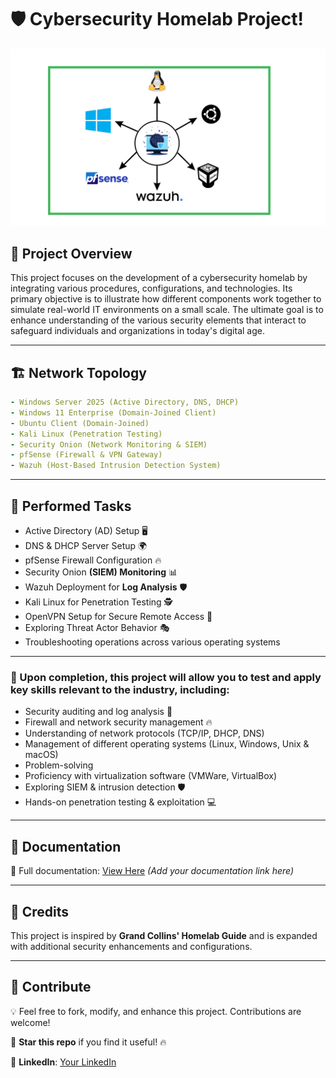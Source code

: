 # 🛡️ Cybersecurity Homelab Project!


![Homelab](Screenshots/homelab.png)


## 🚀 Project Overview

This project focuses on the development of a cybersecurity homelab by integrating various procedures, configurations, and technologies. Its primary objective is to illustrate how different components work together to simulate real-world IT environments on a small scale. The ultimate goal is to enhance understanding of the various security elements that interact to safeguard individuals and organizations in today's digital age.

---
## 🏗️ Network Topology

```yaml
- Windows Server 2025 (Active Directory, DNS, DHCP)
- Windows 11 Enterprise (Domain-Joined Client)
- Ubuntu Client (Domain-Joined)
- Kali Linux (Penetration Testing)
- Security Onion (Network Monitoring & SIEM)
- pfSense (Firewall & VPN Gateway)
- Wazuh (Host-Based Intrusion Detection System)
```

---
## 🔧 Performed Tasks

- Active Directory (AD) Setup 🖥️  
- DNS & DHCP Server Setup 🌍  
- pfSense Firewall Configuration 🔥  
- Security Onion **(SIEM) Monitoring** 📊  
- Wazuh Deployment for **Log Analysis** 🛡️  
- Kali Linux for Penetration Testing 🕵️   
- OpenVPN Setup for Secure Remote Access 🔑  
- Exploring Threat Actor Behavior 🎭
- Troubleshooting operations across various operating systems


---
### 🧠 Upon completion, this project will allow you to test and apply key skills relevant to the industry, including:

- Security auditing and log analysis 🔎  
- Firewall and network security management 🔥 
- Understanding of network protocols (TCP/IP, DHCP, DNS) 
- Management of different operating systems (Linux, Windows, Unix & macOS) 
- Problem-solving
- Proficiency with virtualization software (VMWare, VirtualBox)
- Exploring SIEM & intrusion detection 🛡️  
- Hands-on penetration testing & exploitation 💻  

---
## 📂 Documentation

📖 Full documentation: [View Here](#) *(Add your documentation link here)*

---
## 📢 Credits
This project is inspired by **Grand Collins' Homelab Guide** and is expanded with additional security enhancements and configurations.

---
## 🤝 Contribute
💡 Feel free to fork, modify, and enhance this project. Contributions are welcome!

🌟 **Star this repo** if you find it useful! 🔥

🔗 **LinkedIn**: [Your LinkedIn](https://www.linkedin.com/in/cyberamanx/) 
